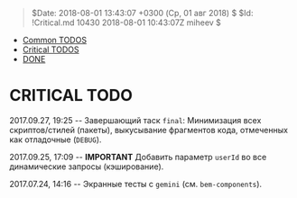 > $Date: 2018-08-01 13:43:07 +0300 (Ср, 01 авг 2018) $
> $Id: !Critical.md 10430 2018-08-01 10:43:07Z miheev $

- [Common TODOS](README.md)
- [Critical TODOS](!Critical.md)
- [DONE](!DONE.md)

CRITICAL TODO
=============

2017.09.27, 19:25 -- Завершающий таск `final`: Минимизация всех скриптов/стилей (пакеты), выкусывание фрагментов кода, отмеченных как отладочные (`DEBUG`).

2017.09.25, 17:09 -- **IMPORTANT** Добавить параметр `userId` во все динамические запросы (кэширование).

2017.07.24, 14:16 -- Экранные тесты с `gemini` (см. `bem-components`).

